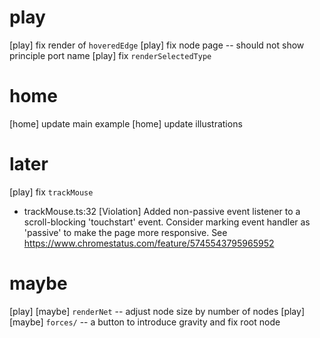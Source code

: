 # play

[play] fix render of `hoveredEdge`
[play] fix node page -- should not show principle port name
[play] fix `renderSelectedType`

# home

[home] update main example
[home] update illustrations

# later

[play] fix `trackMouse`

- trackMouse.ts:32 [Violation] Added non-passive event listener to a scroll-blocking 'touchstart' event. Consider marking event handler as 'passive' to make the page more responsive. See https://www.chromestatus.com/feature/5745543795965952

# maybe

[play] [maybe] `renderNet` -- adjust node size by number of nodes
[play] [maybe] `forces/` -- a button to introduce gravity and fix root node
